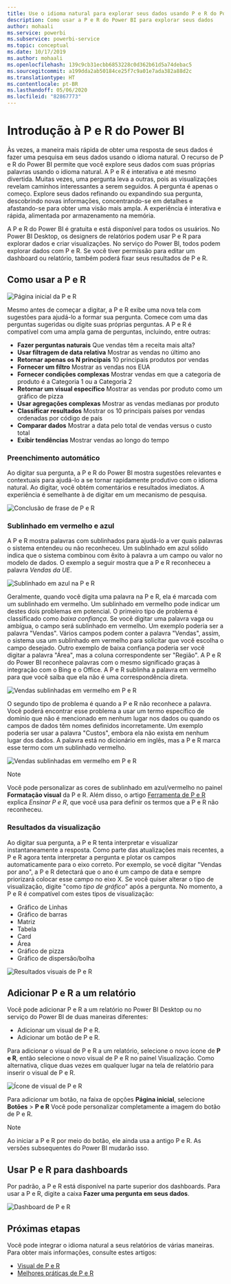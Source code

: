 ```yaml
---
title: Use o idioma natural para explorar seus dados usando P e R do Power BI
description: Como usar a P e R do Power BI para explorar seus dados
author: mohaali
ms.service: powerbi
ms.subservice: powerbi-service
ms.topic: conceptual
ms.date: 10/17/2019
ms.author: mohaali
ms.openlocfilehash: 139c9cb31ecbb6853228c0d362b61d5a74debac5
ms.sourcegitcommit: a199dda2ab50184ce25f7c9a01e7ada382a88d2c
ms.translationtype: HT
ms.contentlocale: pt-BR
ms.lasthandoff: 05/06/2020
ms.locfileid: "82867773"
---
```

# <a name="intro-to-power-bi-qa"></a>Introdução à P e R do Power BI

Às vezes, a maneira mais rápida de obter uma resposta de seus dados é fazer uma pesquisa em seus dados usando o idioma natural. O recurso de P e R do Power BI permite que você explore seus dados com suas próprias palavras usando o idioma natural. A P e R é interativa e até mesmo divertida. Muitas vezes, uma pergunta leva a outras, pois as visualizações revelam caminhos interessantes a serem seguidos. A pergunta é apenas o começo. Explore seus dados refinando ou expandindo sua pergunta, descobrindo novas informações, concentrando-se em detalhes e afastando-se para obter uma visão mais ampla. A experiência é interativa e rápida, alimentada por armazenamento na memória. 

A P e R do Power BI é gratuita e está disponível para todos os usuários. No Power BI Desktop, os designers de relatórios podem usar P e R para explorar dados e criar visualizações. No serviço do Power BI, todos podem explorar dados com P e R. Se você tiver permissão para editar um dashboard ou relatório, também poderá fixar seus resultados de P e R.

## <a name="how-to-use-qa"></a>Como usar a P e R

![Página inicial da P e R](media/qna-visual.png)

Mesmo antes de começar a digitar, a P e R exibe uma nova tela com sugestões para ajudá-lo a formar sua pergunta. Comece com uma das perguntas sugeridas ou digite suas próprias perguntas. A P e R é compatível com uma ampla gama de perguntas, incluindo, entre outras:

- **Fazer perguntas naturais** Que vendas têm a receita mais alta?
- **Usar filtragem de data relativa** Mostrar as vendas no último ano
- **Retornar apenas os N principais** 10 principais produtos por vendas
- **Fornecer um filtro** Mostrar as vendas nos EUA
- **Fornecer condições complexas** Mostrar vendas em que a categoria de produto é a Categoria 1 ou a Categoria 2
- **Retornar um visual específico** Mostrar as vendas por produto como um gráfico de pizza
- **Usar agregações complexas** Mostrar as vendas medianas por produto
- **Classificar resultados** Mostrar os 10 principais países por vendas ordenadas por código de país
- **Comparar dados** Mostrar a data pelo total de vendas versus o custo total
- **Exibir tendências** Mostrar vendas ao longo do tempo

### <a name="autocomplete"></a>Preenchimento automático

Ao digitar sua pergunta, a P e R do Power BI mostra sugestões relevantes e contextuais para ajudá-lo a se tornar rapidamente produtivo com o idioma natural. Ao digitar, você obtém comentários e resultados imediatos. A experiência é semelhante à de digitar em um mecanismo de pesquisa.

![Conclusão de frase de P e R](media/qna-suggestion-phrase-completion.png)

### <a name="redblue-underlines"></a>Sublinhado em vermelho e azul

A P e R mostra palavras com sublinhados para ajudá-lo a ver quais palavras o sistema entendeu ou não reconheceu. Um sublinhado em azul sólido indica que o sistema combinou com êxito à palavra a um campo ou valor no modelo de dados. O exemplo a seguir mostra que a P e R reconheceu a palavra *Vendas da UE*.

![Sublinhado em azul na P e R](media/qna-blue-underline.png)

Geralmente, quando você digita uma palavra na P e R, ela é marcada com um sublinhado em vermelho. Um sublinhado em vermelho pode indicar um destes dois problemas em potencial. O primeiro tipo de problema é classificado como *baixa confiança*. Se você digitar uma palavra vaga ou ambígua, o campo será sublinhado em vermelho. Um exemplo poderia ser a palavra "Vendas". Vários campos podem conter a palavra "Vendas", assim, o sistema usa um sublinhado em vermelho para solicitar que você escolha o campo desejado. Outro exemplo de baixa confiança poderia ser você digitar a palavra "Área", mas a coluna correspondente ser "Região". A P e R do Power BI reconhece palavras com o mesmo significado graças à integração com o Bing e o Office. A P e R sublinha a palavra em vermelho para que você saiba que ela não é uma correspondência direta.

![Vendas sublinhadas em vermelho em P e R](media/qna-red-underline-sales.png)

O segundo tipo de problema é quando a P e R não reconhece a palavra. Você poderá encontrar esse problema a usar um termo específico de domínio que não é mencionado em nenhum lugar nos dados ou quando os campos de dados têm nomes definidos incorretamente. Um exemplo poderia ser usar a palavra "Custos", embora ela não exista em nenhum lugar dos dados. A palavra está no dicionário em inglês, mas a P e R marca esse termo com um sublinhado vermelho.

![Vendas sublinhadas em vermelho em P e R](media/qna-red-underline-costs.png)

> [!NOTE]
> Você pode personalizar as cores de sublinhado em azul/vermelho no painel **Formatação visual** da P e R. Além disso, o artigo [Ferramenta de P e R](q-and-a-tooling-teach-q-and-a.md) explica *Ensinar P e R*, que você usa para definir os termos que a P e R não reconheceu.

### <a name="visualization-results"></a>Resultados da visualização

Ao digitar sua pergunta, a P e R tenta interpretar e visualizar instantaneamente a resposta. Como parte das atualizações mais recentes, a P e R agora tenta interpretar a pergunta e plotar os campos automaticamente para o eixo correto. Por exemplo, se você digitar "Vendas por ano", a P e R detectará que o ano é um campo de data e sempre priorizará colocar esse campo no eixo X. Se você quiser alterar o tipo de visualização, digite "como *tipo de gráfico*" após a pergunta. No momento, a P e R é compatível com estes tipos de visualização:

- Gráfico de Linhas
- Gráfico de barras
- Matriz
- Tabela
- Card
- Área
- Gráfico de pizza
- Gráfico de dispersão/bolha
 
![Resultados visuais de P e R](media/qna-visual-results-date.png)

## <a name="add-qa-to-a-report"></a>Adicionar P e R a um relatório

Você pode adicionar P e R a um relatório no Power BI Desktop ou no serviço do Power BI de duas maneiras diferentes:

- Adicionar um visual de P e R.
- Adicionar um botão de P e R.

Para adicionar o visual de P e R a um relatório, selecione o novo ícone de **P e R**, então selecione o novo visual de P e R no painel Visualização. Como alternativa, clique duas vezes em qualquer lugar na tela de relatório para inserir o visual de P e R.

![Ícone de visual de P e R](media/qna-visual-icon.png)

Para adicionar um botão, na faixa de opções **Página inicial**, selecione **Botões** > **P e R** Você pode personalizar completamente a imagem do botão de P e R.

> [!NOTE]
> Ao iniciar a P e R por meio do botão, ele ainda usa a antigo P e R. As versões subsequentes do Power BI mudarão isso.

## <a name="use-qa-for-dashboards"></a>Usar P e R para dashboards

Por padrão, a P e R está disponível na parte superior dos dashboards. Para usar a P e R, digite a caixa **Fazer uma pergunta em seus dados**.

![Dashboard de P e R](media/qna-dashboard.png)

## <a name="next-steps"></a>Próximas etapas

Você pode integrar o idioma natural a seus relatórios de várias maneiras. Para obter mais informações, consulte estes artigos:

* [Visual de P e R](../visuals/power-bi-visualization-q-and-a.md)
* [Melhores práticas de P e R](q-and-a-best-practices.md)

